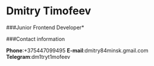 # Dmitry Timofeev 

###Junior Frontend Developer*

###Contact information

**Phone**:+375447099495
**E-mail**:dmitry84minsk.gmail.com
**Telegram**:dm1tryt1mofeev




